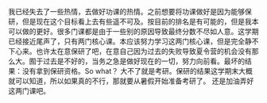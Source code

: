 我已经失去了一些热情，去做好功课的热情。之前想要将功课做好是因为能够保研，但是现在这个目标看上去有些遥不可及。按目前的排名是有可能的，但是我本可以做的更好。很多门课都是由于一些别的原因导致最终分数不尽如人意。这学期已经接近尾声了，只有两门核心课。本应该努力学习这两门核心课，但是完全静不下心来。也许太在意保研了吧，在意自己因为过去的失败导致夏令营的机会没有那么大。囿于过去是不好的，当务之急是做好现在的一切，努力向前看。最坏的结果：没有拿到保研资格。So what？ 大不了就是考研。保研的结果这学期末大概就可以知道，所以如果真的不行，那就要从暑假开始准备考研了。
还是加油弄好这两门课吧。
